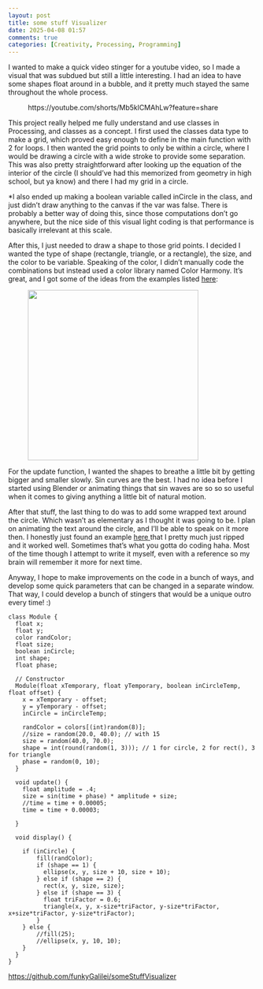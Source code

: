 ```yaml
---
layout: post
title: some stuff Visualizer
date: 2025-04-08 01:57
comments: true
categories: [Creativity, Processing, Programming]
---
```

<!-- wp:paragraph -->
<p>I wanted to make a quick video stinger for a youtube video, so I made a visual that was subdued but still a little interesting. I had an idea to have some shapes float around in a bubble, and it pretty much stayed the same throughout the whole process.<br></p>
<!-- /wp:paragraph -->

<!-- wp:embed {"url":"https://youtube.com/shorts/Mb5klCMAhLw?feature=share","type":"video","providerNameSlug":"youtube","responsive":true,"className":"wp-embed-aspect-4-3 wp-has-aspect-ratio"} -->
<figure class="wp-block-embed is-type-video is-provider-youtube wp-block-embed-youtube wp-embed-aspect-4-3 wp-has-aspect-ratio"><div class="wp-block-embed__wrapper">
https://youtube.com/shorts/Mb5klCMAhLw?feature=share
</div></figure>
<!-- /wp:embed -->

<!-- wp:paragraph -->
<p>This project really helped me fully understand and use classes in Processing, and classes as a concept. I first used the classes data type to make a grid, which proved easy enough to define in the main function with 2 for loops. I then wanted the grid points to only be within a circle, where I would be drawing a circle with a wide stroke to provide some separation. This was also pretty straightforward after looking up the equation of the interior of the circle (I should’ve had this memorized from geometry in high school, but ya know) and there I had my grid in a circle. <br></p>
<!-- /wp:paragraph -->

<!-- wp:paragraph {"className":"is-style-text-annotation","fontSize":"medium"} -->
<p class="is-style-text-annotation has-medium-font-size">*I also ended up making a boolean variable called inCircle in the class, and just didn’t draw anything to the canvas if the var was false. There is probably a better way of doing this, since those computations don’t go anywhere, but the nice side of this visual light coding is that performance is basically irrelevant at this scale.<br></p>
<!-- /wp:paragraph -->

<!-- wp:paragraph -->
<p>After this, I just needed to draw a shape to those grid points. I decided I wanted the type of shape (rectangle, triangle, or a rectangle), the size, and the color to be variable. Speaking of the color, I didn’t manually code the combinations but instead used a color library named Color Harmony. It’s great, and I got some of the ideas from the examples listed <a href="http://cagewebdev.com/colorharmony-processing-library/#:~:text=ColorHarmony%20is%20a%20Processing.org,%2Dtime%2C%20in%20Processing%20sketches.">here</a>:<br></p>
<!-- /wp:paragraph -->

<!-- wp:image {"id":367,"width":"346px","height":"auto","sizeSlug":"full","linkDestination":"none","align":"left"} -->
<figure class="wp-block-image alignleft size-full is-resized"><img src="https://dillonsmith57.wordpress.com/wp-content/uploads/2025/04/0013.png" alt="" class="wp-image-367" style="width:346px;height:auto" /></figure>
<!-- /wp:image -->

<!-- wp:paragraph -->
<p>For the update function, I wanted the shapes to breathe a little bit by getting bigger and smaller slowly. Sin curves are the best. I had no idea before I started using Blender or animating things that sin waves are so so so useful when it comes to giving anything a little bit of natural motion.&nbsp;</p>
<!-- /wp:paragraph -->

<!-- wp:paragraph -->
<p>After that stuff, the last thing to do was to add some wrapped text around the circle. Which wasn’t as elementary as I thought it was going to be. I plan on animating the text around the circle, and I’ll be able to speak on it more then. I honestly just found an example <a href="http://learningprocessing.com/examples/chp17/example-17-08-textalongcurve">here </a>that I pretty much just ripped and it worked well. Sometimes that’s what you gotta do coding haha. Most of the time though I attempt to write it myself, even with a reference so my brain will remember it more for next time. <br></p>
<!-- /wp:paragraph -->

<!-- wp:paragraph -->
<p>Anyway, I hope to make improvements on the code in a bunch of ways, and develop some quick parameters that can be changed in a separate window. That way, I could develop a bunch of stingers that would be a unique outro every time! :) <br></p>
<!-- /wp:paragraph -->

<!-- wp:code -->
<pre class="wp-block-code"><code>class Module {
  float x;
  float y;
  color randColor;
  float size;
  boolean inCircle;
  int shape;
  float phase;
  
  // Constructor
  Module(float xTemporary, float yTemporary, boolean inCircleTemp, float offset) {
    x = xTemporary - offset;
    y = yTemporary - offset;
    inCircle = inCircleTemp;
    
    randColor = colors&#091;(int)random(8)];
    //size = random(20.0, 40.0); // with 15
    size = random(40.0, 70.0);
    shape = int(round(random(1, 3))); // 1 for circle, 2 for rect(), 3 for triangle
    phase = random(0, 10);
  }
  
  void update() {
    float amplitude = .4;
    size = sin(time + phase) * amplitude + size;
    //time = time + 0.00005;
    time = time + 0.00003;

  }
  
  void display() {

    if (inCircle) {
        fill(randColor);
        if (shape == 1) {
          ellipse(x, y, size + 10, size + 10);
        } else if (shape == 2) {
          rect(x, y, size, size);
        } else if (shape == 3) {
          float triFactor = 0.6;
          triangle(x, y, x-size*triFactor, y-size*triFactor, x+size*triFactor, y-size*triFactor);
        }
    } else {
        //fill(25);
        //ellipse(x, y, 10, 10);
    }
  }
}
</code></pre>
<!-- /wp:code -->

<!-- wp:paragraph -->
<p><a href="https://github.com/funkyGalilei/someStuffVisualizer">https://github.com/funkyGalilei/someStuffVisualizer</a></p>
<!-- /wp:paragraph -->
